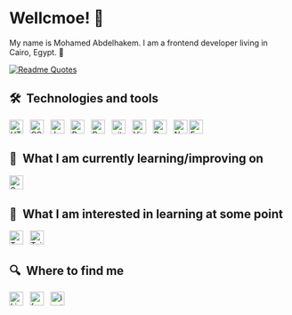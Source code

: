 # Wellcmoe! 🥖

My name is Mohamed Abdelhakem. I am a frontend developer living in Cairo, Egypt. 🥐

[![Readme Quotes](https://quotes-github-readme.vercel.app/api?type=horizontal&theme=monokai)](https://github.com/piyushsuthar/github-readme-quotes)

## 🛠  Technologies and tools

<a name="learning-now"></a>
[<img src="https://img.shields.io/badge/HTML5-282C34?logo=html5&logoColor=E34F26" alt="HTML5 logo" title="HTML5" height="25" />][tech_tools_anchor]
&nbsp;
[<img src="https://img.shields.io/badge/CSS3-282C34?logo=css3&logoColor=1572B6" alt="CSS3 logo" title="CSS3" height="25" />][tech_tools_anchor]
&nbsp;
[<img src="https://img.shields.io/badge/JavaScript-282C34?logo=javascript&logoColor=F7DF1E" alt="JavaScript logo" title="JavaScript" height="25" />][tech_tools_anchor]
&nbsp;
[<img src="https://img.shields.io/badge/Bootstrap-282C34?logo=eslint&logoColor=4B32C3" alt="Bootstrap logo" title="Bootstrap" height="25" />][tech_tools_anchor]
&nbsp;
[<img src="https://img.shields.io/badge/React-282C34?logo=react&logoColor=61DAFB" alt="React js logo" title="React" height="25" />][tech_tools_anchor]
&nbsp;
[<img src="https://img.shields.io/badge/git-282C34?logo=git&logoColor=F05032" alt="git logo" title="git" height="25" />][tech_tools_anchor]
&nbsp;
[<img src="https://img.shields.io/badge/VS%20Code-282C34?logo=visual-studio-code&logoColor=007ACC" alt="Visual Studio Code logo" title="Visual Studio Code" height="25" />][tech_tools_anchor]
&nbsp;
[<img src="https://img.shields.io/badge/postman-282C34?logo=postman&logoColor=#F76935" alt="Postman logo" title="Visual Studio Code" height="25" />][tech_tools_anchor]
&nbsp;
[<img src="https://img.shields.io/badge/Node.js-282C34?logo=node.js&logoColor=339933" alt="Node.js logo" title="Node.js" height="25" />][tech_tools_anchor]
[<img src="https://img.shields.io/badge/express-282C34?logo=postman&logoColor=#F76935" alt="Express logo" title="Visual Studio Code" height="25" />][tech_tools_anchor]
&nbsp;

<a name="learning-next"></a>

## 📖  What I am currently learning/improving on
[<img src="https://img.shields.io/badge/Sass-282C34?logo=sass&logoColor=CC6699" alt="Sass logo" title="Sass" height="25" />][learning_next_anchor]
&nbsp;
## 👾  What I am interested in learning at some point
[<img src="https://img.shields.io/badge/typeScript-282C34?logo=TypeScript&logoColor=#2F74C0" alt="TypeScript logo" title="JavaScript" height="25" />][tech_tools_anchor]
&nbsp;
[<img src="https://img.shields.io/badge/Tailwind%20CSS-282C34?logo=tailwind-css&logoColor=38B2AC" alt="Tailwind CSS logo" title="Tailwind CSS" height="25" />][learning_next_anchor]


## 🔍  Where to find me
[<img src="https://img.shields.io/badge/LinkedIn-282C34?logo=linkedin&logoColor=#0A66C2" alt="LinkedIn logo" title="LinkedIn" height="25" />](https://www.linkedin.com/in/mohamed-abdelhakem-77880222a/)
&nbsp;
[<img src="https://img.shields.io/badge/facebook-282C34?logo=facebook&logoColor=#0866FF" alt="facebook logo" title="facebook" height="25" />](https://www.facebook.com/mohamed.abdelhakem.9693/)
&nbsp;
[<img src="https://img.shields.io/badge/instagram-282C34?logo=instagram&logoColor=#0866FF" alt="instagram logo" title="facebook" height="25" />](https://www.instagram.com/mohamed__abdelhakem/)

[tech_tools_anchor]: #bonjour--
[learning_now_anchor]: #learning-now
[learning_next_anchor]: #learning-next
